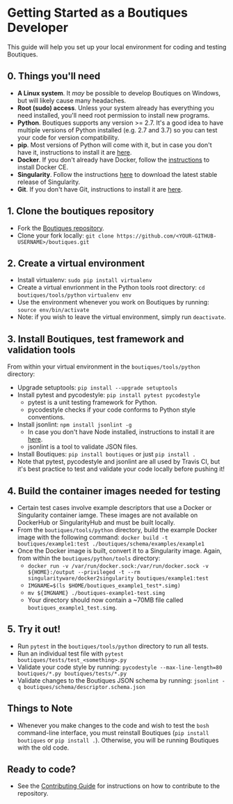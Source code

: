 # Getting Started as a Boutiques Developer

This guide will help you set up your local environment for coding and testing Boutiques.

## 0. Things you'll need
- **A Linux system**. It _may_ be possible to develop Boutiques on Windows, but will likely cause many headaches.
- **Root (sudo) access**. Unless your system already has everything you need installed, you'll need root permission to install new programs.
- **Python**. Boutiques supports any version >= 2.7. It's a good idea to have multiple versions of Python installed (e.g. 2.7 and 3.7) so you can test your code for version compatibility.
- **pip**. Most versions of Python will come with it, but in case you don't have it, instructions to install it are [here](https://pip.pypa.io/en/stable/installing/).
- **Docker**. If you don't already have Docker, follow the [instructions](https://docs.docker.com/install/overview/) to install Docker CE.
- **Singularity**. Follow the instructions [here](https://singularity.lbl.gov/install-linux) to download the latest stable release of Singularity.
- **Git**. If you don't have Git, instructions to install it are [here](https://git-scm.com/download/linux).

## 1. Clone the boutiques repository
- Fork the [Boutiques repository](https://github.com/boutiques/boutiques).
- Clone your fork locally: 
    `git clone https://github.com/<YOUR-GITHUB-USERNAME>/boutiques.git`

## 2. Create a virtual environment
- Install virtualenv:
  `sudo pip install virtualenv`
- Create a virtual envrionment in the Python tools root directory:
  `cd boutiques/tools/python`
  `virtualenv env`
- Use the environment whenever you work on Boutiques by running:
  `source env/bin/activate`
- Note: if you wish to leave the virtual environment, simply run `deactivate`.

## 3. Install Boutiques, test framework and validation tools
From within your virtual environment in the `boutiques/tools/python` directory:
- Upgrade setuptools: `pip install --upgrade setuptools`
- Install pytest and pycodestyle: `pip install pytest pycodestyle`
  - pytest is a unit testing framework for Python.
  - pycodestyle checks if your code conforms to Python style conventions.
- Install jsonlint: `npm install jsonlint -g` 
  - In case you don't have Node installed, instructions to install it are [here](https://www.npmjs.com/get-npm).
  - jsonlint is a tool to validate JSON files. 
- Install Boutiques: `pip install boutiques` or just `pip install .`
- Note that pytest, pycodestyle and jsonlint are all used by Travis CI, but it's best practice to test and validate your code locally before pushing it!

## 4. Build the container images needed for testing
- Certain test cases involve example descriptors that use a Docker or Singularity container iamge. These images are not available on DockerHub or SingularityHub and must be built locally.
- From the `boutiques/tools/python` directory, build the example Docker image with the following command:
  `docker build -t boutiques/example1:test ./boutiques/schema/examples/example1`
- Once the Docker image is built, convert it to a Singularity image. Again, from within the `boutiques/python/tools` directory:
  - `docker run -v /var/run/docker.sock:/var/run/docker.sock -v ${HOME}:/output --privileged -t --rm singularityware/docker2singularity boutiques/example1:test`
  - `IMGNAME=$(ls $HOME/boutiques_example1_test*.simg)`
  - `mv ${IMGNAME} ./boutiques-example1-test.simg`
  - Your directory should now contain a ~70MB file called `boutiques_example1_test.simg`.
 
## 5. Try it out!
- Run `pytest` in the `boutiques/tools/python` directory to run all tests.
- Run an individual test file with `pytest boutiques/tests/test_<something>.py`
- Validate your code style by running:
  `pycodestyle --max-line-length=80 boutiques/*.py boutiques/tests/*.py`
- Validate changes to the Boutiques JSON schema by running:
  `jsonlint -q boutiques/schema/descriptor.schema.json`

## Things to Note
- Whenever you make changes to the code and wish to test the `bosh` command-line interface, you must reinstall Boutiques (`pip install boutiques` or `pip install .`). Otherwise, you will be running Boutiques with the old code.

## Ready to code?
- See the [Contributing Guide](https://github.com/boutiques/boutiques/blob/master/CONTRIBUTING.md) for instructions on how to contribute to the repository.